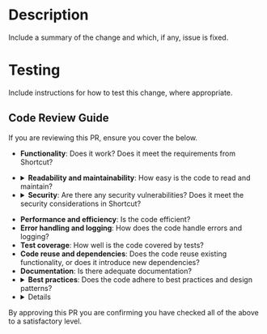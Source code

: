 # Description

Include a summary of the change and which, if any, issue is fixed.

# Testing

Include instructions for how to test this change, where appropriate.

## Code Review Guide

If you are reviewing this PR, ensure you cover the below.

- **Functionality**: Does it work? Does it meet the requirements from Shortcut?
- <details>
  <summary><b>Readability and maintainability</b>: How easy is the code to read and maintain?</summary>

  - Does the logic make sense?
  - Can you understand what the code does on first read?
  </details>
- <details>
  <summary><b>Security</b>: Are there any security vulnerabilities? Does it meet the security considerations in Shortcut?</summary>
  
  - No API keys, secrets, or sensitive information in code
  - Correct permissions applied to available endpoints
  - No injection vulnerabilities, i.e SQL injection, XSS, command injection
  - Secure design
  - SSRF & CSRF
  - Appropriate logging and error handling
</details>

- **Performance and efficiency**: Is the code efficient?
- **Error handling and logging**: How does the code handle errors and logging?
- **Test coverage**: How well is the code covered by tests?
- **Code reuse and dependencies**: Does the code reuse existing functionality, or does it introduce new dependencies?
- **Documentation**: Is there adequate documentation?
- <details>
  <summary><b>Best practices</b>: Does the code adhere to best practices and design patterns?</summary>
  - Utilise framework functionality where possible/available
  - Use good and consistent variable, function and class names
  </details>
- <details>

By approving this PR you are confirming you have checked all of the above to a satisfactory level. 

